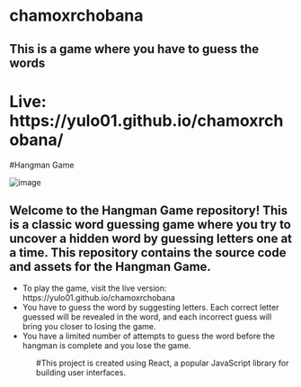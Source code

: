 # chamoxrchobana
<h2> This is a game where you have to guess the words </h2>
<h1>Live: https://yulo01.github.io/chamoxrchobana/ </h1>

#Hangman Game

![image](https://github.com/yulo01/chamoxrchobana/assets/93291077/3517ab90-ceb7-463e-8301-767f4381d647)

<h2>Welcome to the Hangman Game repository! This is a classic word guessing game where you try to uncover a hidden word by guessing letters one at a time. This repository contains the source code and assets for the Hangman Game.</h2>

<ul>
<li>To play the game, visit the live version: https://yulo01.github.io/chamoxrchobana  </li>
<li>You have to guess the word by suggesting letters. Each correct letter guessed will be revealed in the word, and each incorrect guess will bring you closer to losing the game.</li>
<li>You have a limited number of attempts to guess the word before the hangman is complete and you lose the game.</li>
  <ul>
#This project is created using React, a popular JavaScript library for building user interfaces. 

